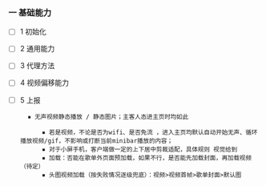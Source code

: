 ### 一 基础能力
- [ ] 1 初始化
- [ ] 2 通用能力
- [ ] 3 代理方法
- [ ] 4 视频偏移能力
- [ ] 5 上报


        ▪ 无声视频静态播放 / 静态图片；主客人态进主页时均如此

            ▪ 若是视频，不论是否为wifi、是否免流 ，进入主页均默认自动开始无声、循环播放视频/gif，不影响或打断当前minibar播放的内容；
            ▪ 对于小屏手机，客户端做一定的上下居中剪裁适配，具体规则 视觉给到
            ▪ 加载：否能在歌单外页面预加载，如果不行，是否能先加载封面，再加载视频 （待定）
            ▪ 头图视频加载（按失败情况逐级兜底）：视频>视频首帧>歌单封面>默认图